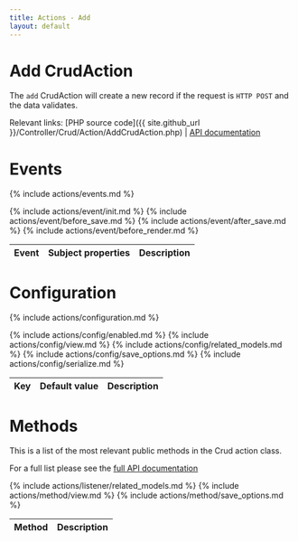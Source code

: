 ```yaml
---
title: Actions - Add
layout: default
---
```


# Add CrudAction

The `add` CrudAction will create a new record if the request is `HTTP POST` and the data validates.

Relevant links: [PHP source code]({{ site.github_url }}/Controller/Crud/Action/AddCrudAction.php) | [API documentation](http://cakephp.dk/cakephp-crud/develop/class-AddCrudAction.html)

# Events

{% include actions/events.md %}

<table class="table">
<thead>
	<tr>
		<th>Event</th>
		<th>Subject properties</th>
		<th>Description</th>
	</tr>
</thead>
<tbody>
	{% include actions/event/init.md %}
	{% include actions/event/before_save.md %}
	{% include actions/event/after_save.md %}
	{% include actions/event/before_render.md %}
</tbody>
</table>

# Configuration

{% include actions/configuration.md %}

<table class="table">
<thead>
	<tr>
		<th>Key</th>
		<th>Default value</th>
		<th>Description</th>
	</tr>
</thead>
<tbody>
	{% include actions/config/enabled.md %}
	{% include actions/config/view.md %}
	{% include actions/config/related_models.md %}
	{% include actions/config/save_options.md %}
	{% include actions/config/serialize.md %}
</tbody>
</table>

# Methods

This is a list of the most relevant public methods in the Crud action class.

For a full list please see the [full API documentation]({{site.api_url}}/class-AddCrudAction.html)

<table class="table">
<thead>
	<tr>
		<th>Method</th>
		<th>Description</th>
	</tr>
</thead>
<tbody>
	{% include actions/listener/related_models.md %}
	{% include actions/method/view.md %}
	{% include actions/method/save_options.md %}
</tbody>
</table>
